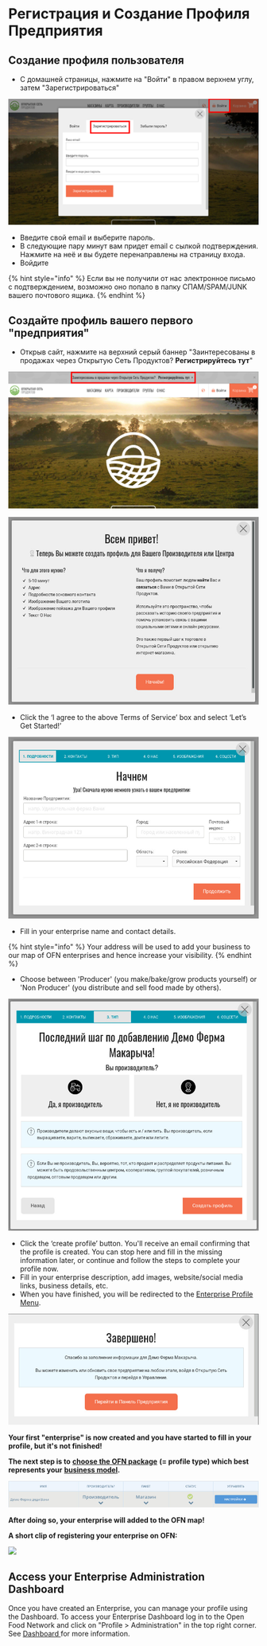 # Регистрация и Создание Профиля Предприятия

## Создание профиля пользователя

* С домашней страницы, нажмите на "Войти" в правом верхнем углу, затем "Зарегистрироваться" 

![](../.gitbook/assets/loginsetup.jpg)

* Введите свой email и выберите пароль.
* В следующие пару минут вам придет email с сылкой подтверждения. Нажмите на неё и вы будете перенаправлены на страницу входа.  
* Войдите

{% hint style="info" %}
Если вы не получили от нас электронное письмо с подтверждением, возможно оно попало в папку СПАМ/SPAM/JUNK вашего почтового ящика.
{% endhint %}

## Создайте профиль вашего первого "предприятия"

* Открыв сайт, нажмите на верхний серый баннер "Заинтересованы в продажах через Открытую Сеть Продуктов? **Регистрируйтесь тут**" 

![](../.gitbook/assets/registerenterprise.jpg)

![](../.gitbook/assets/welcome1.jpg)

* Click the ‘I agree to the above Terms of Service’ box and select ‘Let’s Get Started!’

![](../.gitbook/assets/letsgetstarted.jpg)

* Fill in your enterprise name and contact details.

{% hint style="info" %}
Your address will be used to add your business to our map of OFN enterprises and hence increase your visibility.
{% endhint %}

* Choose between 'Producer' \(you make/bake/grow products yourself\) or 'Non Producer' \(you distribute and sell food made by others\).

![](../.gitbook/assets/laststep.jpg)

* Click the ‘create profile’ button.  You'll receive an email confirming that the profile is created. You can stop here and fill in the missing information later, or continue and follow the steps to complete your profile now. 
* Fill in your enterprise description, add images, website/social media links, business details, etc.
* When you have finished, you will be redirected to the [Enterprise Profile Menu](enterprise-profile/).

![](../.gitbook/assets/newregister.jpg)

**Your first "enterprise" is now created and you have started to fill in your profile, but it's not finished!**

**The next step is to** [**choose the OFN package**](enterprise-profile/package-types.md) **\(= profile type\) which best represents your** [**business model**](../your-quick-start-on-ofn-given-who-you-are.md)**.**

![](../.gitbook/assets/newchoose.jpg)

**After doing so, your enterprise will added to the OFN map!**

**A short clip of registering your enterprise on OFN:**

![](../.gitbook/assets/registration.gif)

## Access your Enterprise Administration Dashboard

Once you have created an Enterprise, you can manage your profile using the Dashboard. To access your Enterprise Dashboard log in to the Open Food Network and click on "Profile &gt; Administration" in the top right corner. See [Dashboard ](dashboard.md)for more information.

